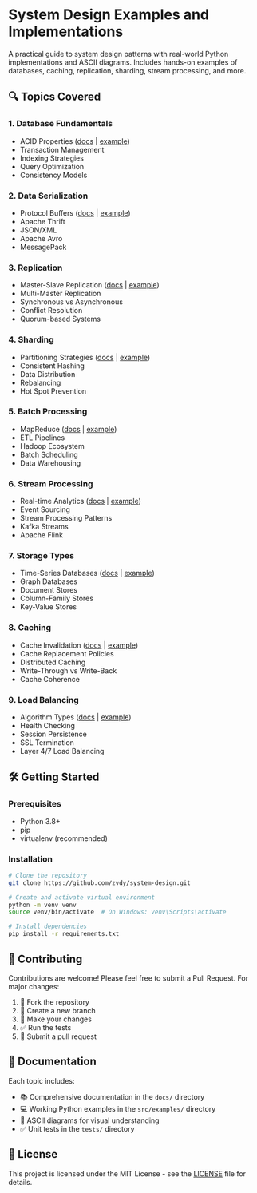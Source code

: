 # System Design Examples and Implementations

A practical guide to system design patterns with real-world Python implementations and ASCII diagrams.
Includes hands-on examples of databases, caching, replication, sharding, stream processing, and more.

## 🔍 Topics Covered

### 1. Database Fundamentals
- ACID Properties ([docs](docs/database_fundamentals.md) | [example](src/examples/database_fundamentals/acid_properties.py))
- Transaction Management
- Indexing Strategies
- Query Optimization
- Consistency Models

### 2. Data Serialization
- Protocol Buffers ([docs](docs/data_serialization.md) | [example](src/examples/data_serialization/serialization_comparison.py))
- Apache Thrift
- JSON/XML
- Apache Avro
- MessagePack

### 3. Replication
- Master-Slave Replication ([docs](docs/replication.md) | [example](src/examples/replication/master_slave_replication.py))
- Multi-Master Replication
- Synchronous vs Asynchronous
- Conflict Resolution
- Quorum-based Systems

### 4. Sharding
- Partitioning Strategies ([docs](docs/sharding.md) | [example](src/examples/sharding/consistent_hashing.py))
- Consistent Hashing
- Data Distribution
- Rebalancing
- Hot Spot Prevention

### 5. Batch Processing
- MapReduce ([docs](docs/batch_processing.md) | [example](src/examples/batch_processing/map_reduce.py))
- ETL Pipelines
- Hadoop Ecosystem
- Batch Scheduling
- Data Warehousing

### 6. Stream Processing
- Real-time Analytics ([docs](docs/stream_processing.md) | [example](src/examples/stream_processing/stream_processor.py))
- Event Sourcing
- Stream Processing Patterns
- Kafka Streams
- Apache Flink

### 7. Storage Types
- Time-Series Databases ([docs](docs/storage_types.md) | [example](src/examples/storage_types/storage_comparison.py))
- Graph Databases
- Document Stores
- Column-Family Stores
- Key-Value Stores

### 8. Caching
- Cache Invalidation ([docs](docs/caching.md) | [example](src/examples/caching/cache_strategies.py))
- Cache Replacement Policies
- Distributed Caching
- Write-Through vs Write-Back
- Cache Coherence

### 9. Load Balancing
- Algorithm Types ([docs](docs/load_balancing.md) | [example](src/examples/load_balancing/load_balancer.py))
- Health Checking
- Session Persistence
- SSL Termination
- Layer 4/7 Load Balancing

## 🛠️ Getting Started

### Prerequisites
- Python 3.8+
- pip
- virtualenv (recommended)

### Installation
```bash
# Clone the repository
git clone https://github.com/zvdy/system-design.git

# Create and activate virtual environment
python -m venv venv
source venv/bin/activate  # On Windows: venv\Scripts\activate

# Install dependencies
pip install -r requirements.txt
```

## 🤝 Contributing

Contributions are welcome! Please feel free to submit a Pull Request. For major changes:
1. 🍴 Fork the repository
2. 🌿 Create a new branch
3. 🔧 Make your changes
4. ✅ Run the tests
5. 📝 Submit a pull request

## 📖 Documentation

Each topic includes:
- 📚 Comprehensive documentation in the `docs/` directory
- 💻 Working Python examples in the `src/examples/` directory
- 🎨 ASCII diagrams for visual understanding
- ✅ Unit tests in the `tests/` directory

## 📝 License

This project is licensed under the MIT License - see the [LICENSE](LICENSE) file for details. 